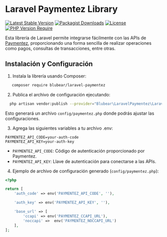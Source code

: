 # Laravel Paymentez Library
[![Latest Stable Version](https://img.shields.io/packagist/v/blubear/laravel-paymentez)](https://packagist.org/packages/blubear/laravel-paymentez) 
[![Packagist Downloads](https://img.shields.io/packagist/dt/blubear/laravel-paymentez)](https://packagist.org/packages/blubear/laravel-paymentez)
[![License](https://img.shields.io/packagist/l/blubear/laravel-paymentez)](https://packagist.org/packages/blubear/laravel-paymentez) 
[![PHP Version Require](https://img.shields.io/packagist/dependency-v/blubear/laravel-paymentez/php)](https://packagist.org/packages/tonystore/livewire-permission)

Esta librería de Laravel permite integrarse fácilmente con las APIs de [Paymentez](https://paymentez.com/), proporcionando una forma sencilla de realizar operaciones como pagos, consultas de transacciones, entre otras.

## Instalación y Configuración

1. Instala la librería usando Composer:

```bash
   composer require blubear/laravel-paymentez
```

2. Publica el archivo de configuración ejecutando:

```bash
  php artisan vendor:publish --provider="Blubear\LaravelPaymentez\LaravelPaymentezProvider"
```
Esto generará un archivo `config/paymentez.php` donde podrás ajustar las configuraciones.

3. Agrega las siguientes variables a tu archivo .env:

```env
PAYMENTEZ_API_CODE=your-auth-code
PAYMENTEZ_API_KEY=your-auth-key
```

- `PAYMENTEZ_API_CODE`: Código de autenticación proporcionado por Paymentez.
- `PAYMENTEZ_API_KEY`: Llave de autenticación para conectarse a las APIs.

4. Ejemplo de archivo de configuración generado (`config/paymentez.php`):

```php 
<?php 

return [
    'auth_code' => env('PAYMENTEZ_API_CODE', ''),

    'auth_key' => env('PAYMENTEZ_API_KEY', ''),

    'base_url' => [
        'ccapi' => env('PAYMENTEZ_CCAPI_URL'),
        'noccapi' =>  env('PAYMENTEZ_NOCCAPI_URL')
    ],
];
```

